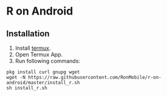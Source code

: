 # R on Android

## Installation

1. Install [termux](https://play.google.com/store/apps/details?id=com.termux&hl=pl).
2. Open Termux App.
3. Run following commands:

```
pkg install curl gnupg wget
wget -N https://raw.githubusercontent.com/RonMobile/r-on-android/master/install_r.sh
sh install_r.sh
```
